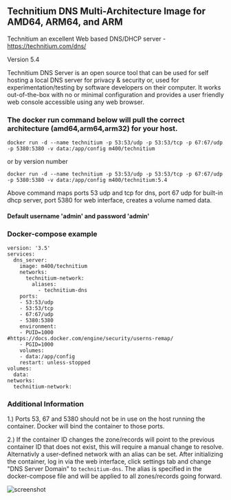 ## Technitium DNS Multi-Architecture Image for AMD64, ARM64, and ARM
Technitium an excellent Web based DNS/DHCP server - https://technitium.com/dns/

Version 5.4

Technitium DNS Server is an open source tool that can be used for self hosting a local DNS server for privacy & security or, used for experimentation/testing by software developers on their computer. It works out-of-the-box with no or minimal configuration and provides a user friendly web console accessible using any web browser.

### The docker run command below will pull the correct architecture (amd64,arm64,arm32) for your host.

`docker run -d --name technitium -p 53:53/udp -p 53:53/tcp -p 67:67/udp -p 5380:5380 -v data:/app/config m400/technitium`

or by version number  

`docker run -d --name technitium -p 53:53/udp -p 53:53/tcp -p 67:67/udp -p 5380:5380 -v data:/app/config m400/technitium:5.4`

Above command maps ports 53 udp and tcp for dns, port 67 udp for built-in dhcp server, port 5380 for web interface, creates a volume named data. 

#### Default username 'admin' and password 'admin'

### Docker-compose example
```
version: '3.5'
services:
  dns_server:
    image: m400/technitium
    networks:
      technitium-network:
        aliases:
          - technitium-dns
    ports:
    - 53:53/udp
    - 53:53/tcp
    - 67:67/udp
    - 5380:5380
    environment:
    - PUID=1000                  #https://docs.docker.com/engine/security/userns-remap/
    - PGID=1000
    volumes:
    - data:/app/config
    restart: unless-stopped
volumes:
  data:
networks:
  technitium-network:

```

### Additional Information
1.) Ports 53, 67 and 5380 should not be in use on the host running the container. Docker will bind the container to those ports.

2.) If the container ID changes the zone/records will point to the previous container ID that does not exist, this will require a manual change to resolve.
Alternativly a user-defined network with an alias can be set. After initializing the container, log in via the web interface, click settings tab and change "DNS Server Domain" to `technitium-dns`. The alias is specified in the docker-compose file and will be applied to all zones/records going forward.
	

![screenshot](https://user-images.githubusercontent.com/47049792/89482326-a3ec5800-d767-11ea-96c9-f87e3412ded3.jpeg)

